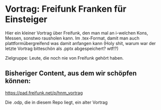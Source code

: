 # Vortrag: Freifunk Franken für Einsteiger

Hier ein kleiner Vortrag über Freifunk, den man mal an i-welchen Kons, Messen, sonstwo rausholen kann. Im .tex-Format, damit man auch plattformübergreifend was damit anfangen kann (Holy shit, warum war der letzte Vortrag bitteschön als .pptx abgespeichert? wtf!?)

Zielgruppe: Leute, die noch nie von Freifunk gehört haben.

## Bisheriger Content, aus dem wir schöpfen können:

https://pad.freifunk.net/p/hnm_vortrag

Die .odp, die in diesem Repo liegt, ein alter Vortrag

